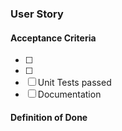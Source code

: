 <!--- Provide a general summary of the feature enhancement in the Title above -->

### User Story
<!--- Describe what a user would want to do in the new feature enhancement -->


#### Acceptance Criteria
-   [ ] <FILL IN>
-   [ ] <FILL IN>
-   [ ] Unit Tests passed
-   [ ] Documentation

#### Definition of Done
